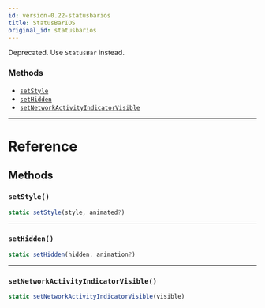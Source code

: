 ```yaml
---
id: version-0.22-statusbarios
title: StatusBarIOS
original_id: statusbarios
---
```


Deprecated. Use `StatusBar` instead.

### Methods

- [`setStyle`](statusbarios.md#setstyle)
- [`setHidden`](statusbarios.md#sethidden)
- [`setNetworkActivityIndicatorVisible`](statusbarios.md#setnetworkactivityindicatorvisible)

---

# Reference

## Methods

### `setStyle()`

```javascript
static setStyle(style, animated?)
```

---

### `setHidden()`

```javascript
static setHidden(hidden, animation?)
```

---

### `setNetworkActivityIndicatorVisible()`

```javascript
static setNetworkActivityIndicatorVisible(visible)
```
